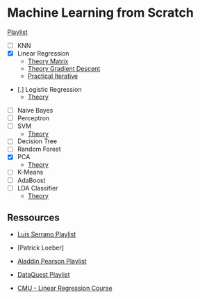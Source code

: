 # Machine Learning from Scratch 

[Playlist](https://www.youtube.com/watch?v=ngLyX54e1LU&list=PLqnslRFeH2Upcrywf-u2etjdxxkL8nl7E)

- [ ] KNN
- [X] Linear Regression
	+ [Theory Matrix](https://www.youtube.com/watch?v=Qa_FI92_qo8)
	+ [Theory Gradient Descent](https://towardsdatascience.com/linear-regression-using-gradient-descent-97a6c8700931)
	+ [Practical Iterative](https://www.youtube.com/watch?v=ltXSoduiVwY)
- [.] Logistic Regression
	+ [Theory](https://www.youtube.com/watch?v=83hHT1BQFxk&list=PLLTSM0eKjC2fZqeVFWBBBr8KSqnBIPMQD&index=22)
- [ ] Naive Bayes
- [ ] Perceptron
- [ ] SVM
	+ [Theory](https://www.youtube.com/watch?v=gUzEN2TxnxE&list=PLLTSM0eKjC2fZqeVFWBBBr8KSqnBIPMQD&index=27)
- [ ] Decision Tree
- [ ] Random Forest
- [X] PCA
	+ [Theory](https://www.youtube.com/watch?v=S51bTyIwxFs&list=PLLTSM0eKjC2fZqeVFWBBBr8KSqnBIPMQD&index=8)
- [ ] K-Means
- [ ] AdaBoost
- [ ] LDA Classifier
	+ [Theory](https://www.youtube.com/watch?v=9SuIE_tGF-g&list=PLLTSM0eKjC2fZqeVFWBBBr8KSqnBIPMQD&index=20)

## Ressources

- [Luis Serrano Playlist](https://www.youtube.com/watch?v=SSXDkfiPs7c&list=PLs8w1Cdi-zvalz9ltXmarqyeQ49wfKFqf)
- [Patrick Loeber]
- [Aladdin Pearson Playlist](https://www.youtube.com/playlist?list=PLhhyoLH6IjfxpLWyOgBt1sBzIapdRKZmj)
- [DataQuest Playlist](https://www.youtube.com/watch?v=z2hpinQggNM&list=PL6UJrXaOPPcGmvR2U9Dezdh4ysTOWOMzM)


- [CMU - Linear Regression Course](https://www.stat.cmu.edu/~cshalizi/mreg/15/)


